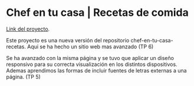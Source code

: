 # Chef en tu casa | Recetas de comida

[Link del proyecto](https://matiaschanquia.github.io/chef-en-tu-casa/).

Este proyecto es una nueva versión del repositorio chef-en-tu-casa-recetas. Aqui se ha hecho un sitio web mas avanzado (TP 6)

Se ha avanzado con la misma página y se tuvo que aplicar un diseño responsivo para su correcta visualización en los distintos dispositivos. Ademas aprendimos las formas de incluir fuentes de letras externas a una página. (TP 5)
